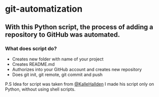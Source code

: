 # git-automatization

## With this Python script, the process of adding a repository to GitHub was automated.

### What does script do?
- Creates new folder with name of your project
- Creates README.md
- Authorizes into your GitHub account and creates new repository
- Does git init, git remote, git commit and push


P.S Idea for script was taken from [@KalleHallden](https://github.com/KalleHallden) I made his script only on Python, without using shell scripts.
